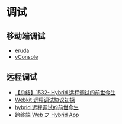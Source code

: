 调试
========

## 移动端调试

- [eruda](https://github.com/liriliri/eruda)
- [vConsole](https://github.com/Tencent/vConsole)

## 远程调试

- [【总结】1532- Hybrid 远程调试的前世今生](https://mp.weixin.qq.com/s/wPDAn7DNJCjVtqyn4lKRbg)
- [Webkit 远程调试协议初探](https://developer.aliyun.com/article/88380)
- [hybrid 远程调试的前世今生](https://juejin.cn/post/7153247297789231112)
- [跨终端 Web 之 Hybrid App](https://www.infoq.cn/article/hybrid-app)
